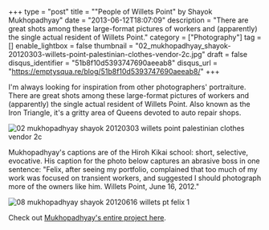 +++
type = "post"
title = "\"People of Willets Point\" by Shayok Mukhopadhyay"
date = "2013-06-12T18:07:09"
description = "There are great shots among these large-format pictures of workers and (apparently) the single actual resident of Willets Point."
category = ["Photography"]
tag = []
enable_lightbox = false
thumbnail = "02_mukhopadhyay_shayok-20120303-willets-point-palestinian-clothes-vendor-2c.jpg"
draft = false
disqus_identifier = "51b8f10d5393747690aeeab8"
disqus_url = "https://emptysqua.re/blog/51b8f10d5393747690aeeab8/"
+++

<p>I'm always looking for inspiration from other photographers' portraiture. There are great shots among these large-format pictures of workers and (apparently) the single actual resident of Willets Point. Also known as the Iron Triangle, it's a gritty area of Queens devoted to auto repair shops.</p>
<p><img style="display:block; margin-left:auto; margin-right:auto;" src="02_mukhopadhyay_shayok-20120303-willets-point-palestinian-clothes-vendor-2c.jpg" alt="02 mukhopadhyay shayok 20120303 willets point palestinian clothes vendor 2c" title="02 mukhopadhyay shayok 20120303 willets point palestinian clothes vendor 2c" border="0"   /></p>
<p>Mukhopadhyay's captions are of the Hiroh Kikai school: short, selective, evocative. His caption for the photo below captures an abrasive boss in one sentence: "Felix, after seeing my portfolio, complained that too much of my work was focused on transient workers, and suggested I should photograph more of the owners like him. Willets Point, June 16, 2012."</p>
<p><img style="display:block; margin-left:auto; margin-right:auto;" src="08_mukhopadhyay_shayok-20120616-willets-pt-felix-1.jpg" alt="08 mukhopadhyay shayok 20120616 willets pt felix 1" title="08 mukhopadhyay shayok 20120616 willets pt felix 1" border="0"   /></p>
<p>Check out <a href="http://www.shayok.com/willets-point/">Mukhopadhyay's entire project here</a>.</p>
